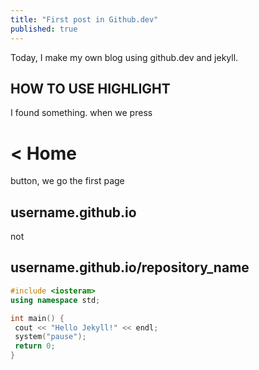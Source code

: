 ```yaml
---
title: "First post in Github.dev"
published: true
---
```


Today, I make my own blog using github.dev and jekyll.
## HOW TO USE HIGHLIGHT

I found something. when we press 
# < Home 
button, we go the first page
## username.github.io 
not 
## username.github.io/repository_name

```cpp
#include <iosteram>
using namespace std;

int main() { 
 cout << "Hello Jekyll!" << endl;
 system("pause");
 return 0;
}
```
